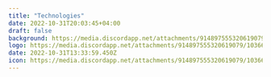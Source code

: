 ```yaml
---
title: "Technologies"
date: 2022-10-31T20:03:45+04:00
draft: false
background: https://media.discordapp.net/attachments/914897555320619079/1036350152149049364/unknown.png?width=678&height=452
logo: https://media.discordapp.net/attachments/914897555320619079/1036610362562326579/kindpng_259742.png?width=452&height=452
date: 2022-10-31T13:33:59.450Z
icon: https://media.discordapp.net/attachments/914897555320619079/1036610362562326579/kindpng_259742.png?width=452&height=452
---
```

